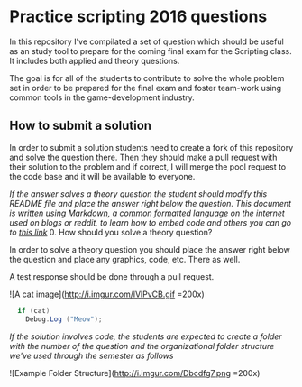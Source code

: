 # Practice scripting 2016 questions
In this repository I've compilated a set of question which should be useful as an study tool to prepare for the coming final exam for the Scripting class. It includes both applied and theory questions.

The goal is for all of the students to contribute to solve the whole problem set in order to be prepared for the final exam and foster team-work using common tools in the game-development industry.

## How to submit a solution
In order to submit a solution students need to create a fork of this repository and solve the question there. Then they should make a pull request with their solution to the problem and if correct, I will merge the pool request to the code base and it will be available to everyone.

*If the answer solves a theory question the student should modify this README file and place the answer right below the question. This document is written using Markdown, a common formatted language on the internet used on blogs or reddit, to learn how to embed code and others you can go to [this link](https://daringfireball.net/projects/markdown/syntax)* 
0. How should you solve a theory question?

In order to solve a theory question you should place the answer right below the question and place any graphics, code, etc. There as well.

A test response should be done through a pull request.

![A cat image](http://i.imgur.com/lVlPvCB.gif =200x)

```c#
  if (cat)
    Debug.Log ("Meow");
```

*If the solution involves code, the students are expected to create a folder with the number of the question and the organizational folder structure we've used through the semester as follows*

![Example Folder Structure](http://i.imgur.com/Dbcdfg7.png =200x)
